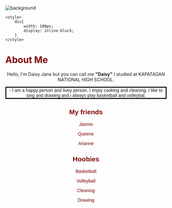 
![background](https://github.com/user-attachments/assets/524b709a-a184-4e44-9357-983280f14a10)
<!DOCTYPE html>
<html lang="en">
<head>
    <meta charset="UTF-8">
    <meta name="viewport" content="width=, initial-scale=1.0">
    
    <style>
        div{
            width: 100px;
            display: inline-block;
        }
    </style>
</head>
<body background="background.jpg" style="background-repeat: no repeat; background-size: cover;">
    <h1 style="color:maroon;"> About Me</h1>
    <p style=" text-align:center;"> Hello, I'm Daisy Jane but you can call me <b>"Daisy"</b> I studied at KAPATAGAN NATIONAL HIGH SCHOOL.</p>
    <p style="font-family: Arial, Helvetica, sans-serif; text-align: center; font-family: 'Franklin Gothic Medium', 'Arial Narrow', Arial, sans-serif; border: solid black"> - I am a happy person and livey person. I enjoy cooking and cleaning. I like to sing and drawing and i always play basketball and volleybal.</p>
    <div style="color: maroon; font-family: 'Gill Sans', 'Gill Sans MT', Calibri, 'Trebuchet MS', sans-serif; text-align: center;">
        <h2> My friends</h2>
        <p> Jasmin</p>
        <p> Queene</p>
        <p> Arianne</p>
    </div>
    <div style="color: maroon;font-family: 'Gill Sans', 'Gill Sans MT', Calibri, 'Trebuchet MS', sans-serif; text-align: center;">
        <h2> Hoobies</h2>
        <p> Basketball</p>
        <p> Volleyball</p>
        <p>Cleaning</p>
        <p> Drawing</p>
    </div>
</body>
</html>

